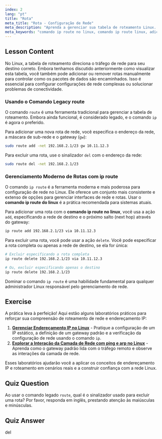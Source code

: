 ```yaml
---
index: 2
lang: "pt"
title: "Rota"
meta_title: "Rota - Configuração de Rede"
meta_description: "Aprenda a gerenciar sua tabela de roteamento Linux. Este guia aborda como adicionar e excluir rotas de rede usando o comando moderno 'ip route' e o comando legado 'route'."
meta_keywords: "comando ip route no linux, comando ip route linux, adicionar rota, excluir rota, tabela de roteamento, roteamento de rede, rede linux, ip route"
---
```


## Lesson Content

No Linux, a tabela de roteamento direciona o tráfego de rede para seu destino correto. Embora tenhamos discutido anteriormente como visualizar esta tabela, você também pode adicionar ou remover rotas manualmente para controlar como os pacotes de dados são encaminhados. Isso é essencial para configurar configurações de rede complexas ou solucionar problemas de conectividade.

### Usando o Comando Legacy route

O comando `route` é uma ferramenta tradicional para gerenciar a tabela de roteamento. Embora ainda funcional, é considerado legado, e o comando `ip` é agora o preferido.

Para adicionar uma nova rota de rede, você especifica o endereço da rede, a máscara de sub-rede e o gateway (`gw`):

```bash
sudo route add -net 192.168.2.1/23 gw 10.11.12.3
```

Para excluir uma rota, use o sinalizador `del` com o endereço da rede:

```bash
sudo route del -net 192.168.2.1/23
```

### Gerenciamento Moderno de Rotas com ip route

O comando `ip route` é a ferramenta moderna e mais poderosa para configuração de rede no Linux. Ele oferece um conjunto mais consistente e extenso de opções para gerenciar interfaces de rede e rotas. Usar o **comando ip route do linux** é a prática recomendada para sistemas atuais.

Para adicionar uma rota com o **comando ip route no linux**, você usa a ação `add`, especificando a rede de destino e o próximo salto (next hop) através do gateway:

```bash
ip route add 192.168.2.1/23 via 10.11.12.3
```

Para excluir uma rota, você pode usar a ação `delete`. Você pode especificar a rota completa ou apenas a rede de destino, se ela for única:

```bash
# Excluir especificando a rota completa
ip route delete 192.168.2.1/23 via 10.11.12.3

# Ou, excluir especificando apenas o destino
ip route delete 192.168.2.1/23
```

Dominar o comando `ip route` é uma habilidade fundamental para qualquer administrador Linux responsável pelo gerenciamento de rede.

## Exercise

A prática leva à perfeição! Aqui estão alguns laboratórios práticos para reforçar sua compreensão de roteamento de rede e endereçamento IP:

1.  **[Gerenciar Endereçamento IP no Linux](https://labex.io/pt/labs/comptia-manage-ip-addressing-in-linux-592736)** - Pratique a configuração de um IP estático, a definição de um gateway padrão e a verificação da configuração de rede usando o comando `ip`.
2.  **[Explorar a Interação da Camada de Rede com ping e arp no Linux](https://labex.io/pt/labs/comptia-explore-network-layer-interaction-with-ping-and-arp-in-linux-592746)** - Aprenda como o gateway padrão lida com o tráfego remoto e observe as interações da camada de rede.

Esses laboratórios ajudarão você a aplicar os conceitos de endereçamento IP e roteamento em cenários reais e a construir confiança com a rede Linux.

## Quiz Question

Ao usar o comando legado `route`, qual é o sinalizador usado para excluir uma rota? Por favor, responda em inglês, prestando atenção às maiúsculas e minúsculas.

## Quiz Answer

del
